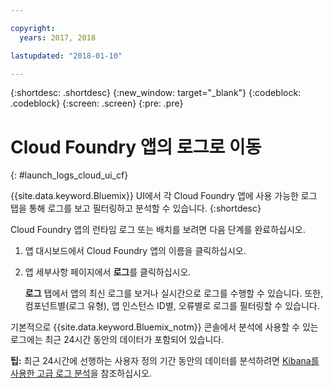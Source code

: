 ```yaml
---

copyright:
  years: 2017, 2018

lastupdated: "2018-01-10"

---
```



{:shortdesc: .shortdesc}
{:new_window: target="_blank"}
{:codeblock: .codeblock}
{:screen: .screen}
{:pre: .pre}

# Cloud Foundry 앱의 로그로 이동
{: #launch_logs_cloud_ui_cf}

{{site.data.keyword.Bluemix}} UI에서 각 Cloud Foundry 앱에 사용 가능한 로그 탭을 통해 로그를 보고 필터링하고 분석할 수 있습니다.
{:shortdesc}

Cloud Foundry 앱의 런타임 로그 또는 배치를 보려면 다음 단계를 완료하십시오.

1. 앱 대시보드에서 Cloud Foundry 앱의 이름을 클릭하십시오. 
    
2. 앱 세부사항 페이지에서 **로그**를 클릭하십시오.
    
    **로그** 탭에서 앱의 최신 로그를 보거나 실시간으로 로그를 수행할 수 있습니다. 또한, 컴포넌트별(로그 유형), 앱 인스턴스 ID별, 오류별로 로그를 필터링할 수 있습니다.
    
기본적으로 {{site.data.keyword.Bluemix_notm}} 콘솔에서 분석에 사용할 수 있는 로그에는 최근 24시간 동안의 데이터가 포함되어 있습니다. 

**팁:** 최근 24시간에 선행하는 사용자 정의 기간 동안의 데이터를 분석하려면 [Kibana를 사용한 고급 로그 분석](/docs/services/CloudLogAnalysis/kibana/analyzing_logs_Kibana.html#analyzing_logs_Kibana)을 참조하십시오. 


